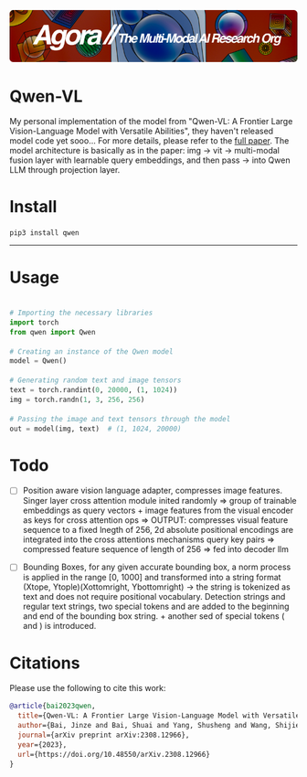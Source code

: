 [![Multi-Modality](agorabanner.png)](https://discord.gg/qUtxnK2NMf)


# Qwen-VL
My personal implementation of the model from "Qwen-VL: A Frontier Large Vision-Language Model with Versatile Abilities", they haven't released model code yet sooo... 
For more details, please refer to the [full paper](https://doi.org/10.48550/arXiv.2308.12966). The model architecture is basically as in the paper: img -> vit -> multi-modal fusion layer with learnable query embeddings, and then pass -> into Qwen LLM through projection layer.


# Install
`pip3 install qwen`

---

# Usage
```python

# Importing the necessary libraries
import torch
from qwen import Qwen

# Creating an instance of the Qwen model
model = Qwen()

# Generating random text and image tensors
text = torch.randint(0, 20000, (1, 1024))
img = torch.randn(1, 3, 256, 256)

# Passing the image and text tensors through the model
out = model(img, text)  # (1, 1024, 20000)

```

# Todo

- [ ] Position aware vision language adapter, compresses image features. Singer layer cross attention module inited randomly => group of trainable embeddings as query vectors + image features from the visual encoder as keys for cross attention ops => OUTPUT: compresses visual feature sequence to a fixed lnegth of 256, 2d absolute positional encodings are integrated into the cross attentions mechanisms query key pairs => compressed feature sequence of length of 256 => fed into decoder llm

- [ ] Bounding Boxes, for any given accurate bounding box, a norm process is applied in the range [0, 1000] and transformed into a string format (Xtope, Ytople)(Xottomright, Ybottomright) -> the string is tokenized as text and does not require positional vocabulary. Detection strings and regular text strings, two special tokens <box> and </box> are added to the beginning and end of the bounding box string. + another sed of special tokens (<ref> and </ref>) is introduced.

# Citations

Please use the following to cite this work:

```bibtex
@article{bai2023qwen,
  title={Qwen-VL: A Frontier Large Vision-Language Model with Versatile Abilities},
  author={Bai, Jinze and Bai, Shuai and Yang, Shusheng and Wang, Shijie and Tan, Sinan and Wang, Peng and Lin, Junyang and Zhou, Chang and Zhou, Jingren},
  journal={arXiv preprint arXiv:2308.12966},
  year={2023},
  url={https://doi.org/10.48550/arXiv.2308.12966}
}

```